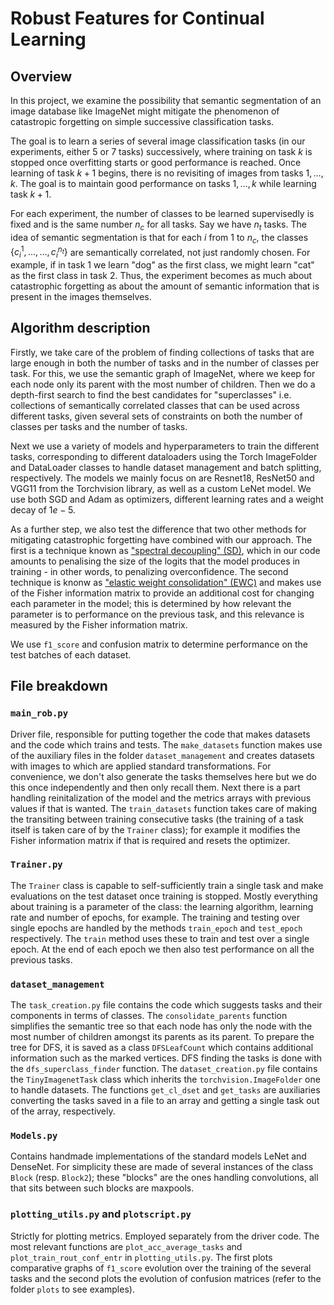 # Robust Features for Continual Learning

## Overview
In this project, we examine the possibility that semantic segmentation of an image database like ImageNet might mitigate the phenomenon of catastropic forgetting on simple successive classification tasks.

The goal is to learn a series of several image classification tasks (in our experiments, either 5 or 7 tasks) successively, where training on task $k$ is stopped once overfitting starts or good performance is reached. Once learning of task $k+1$ begins, there is no revisiting of images from tasks $1, \ldots, k$. The goal is to maintain good performance on tasks $1, \ldots, k$ while learning task $k+1$.

For each experiment, the number of classes to be learned supervisedly is fixed and is the same number $n_c$ for all tasks. Say we have $n_t$ tasks. The idea of semantic segmentation is that for each $i$ from $1$ to $n_c$, the classes $\{ c_i^1, \ldots, \ldots, c_i^{n_t} \}$ are semantically correlated, not just randomly chosen. For example, if in task 1 we learn "dog" as the first class, we might learn "cat" as the first class in task 2. Thus, the experiment becomes as much about catastrophic forgetting as about the amount of semantic information that is present in the images themselves.


## Algorithm description
Firstly, we take care of the problem of finding collections of tasks that are large enough in both the number of tasks and in the number of classes per task. For this, we use the semantic graph of ImageNet, where we keep for each node only its parent with the most number of children. Then we do a depth-first search to find the best candidates for "superclasses" i.e. collections of semantically correlated classes that can be used across different tasks, given several sets of constraints on both the number of classes per tasks and the number of tasks.

Next we use a variety of models and hyperparameters to train the different tasks, corresponding to different dataloaders using the Torch ImageFolder and DataLoader classes to handle dataset management and batch splitting, respectively. The models we mainly focus on are Resnet18, ResNet50 and VGG11 from the Torchvision library, as well as a custom LeNet model. We use both SGD and Adam as optimizers, different learning rates and a weight decay of $1e-5$.

As a further step, we also test the difference that two other methods for mitigating catastrophic forgetting have combined with our approach. The first is a technique known as ["spectral decoupling" (SD)](https://arxiv.org/pdf/2103.17171.pdf), which in our code amounts to penalising the size of the logits that the model produces in training - in other words, to penalizing overconfidence. The second technique is knonw as ["elastic weight consolidation" (EWC)](https://arxiv.org/pdf/1612.00796.pdf) and makes use of the Fisher information matrix to provide an additional cost for changing each parameter in the model; this is determined by how relevant the parameter is to performance on the previous task, and this relevance is measured by the Fisher information matrix.

We use `f1_score` and confusion matrix to determine performance on the test batches of each dataset. 

## File breakdown

### `main_rob.py`
Driver file, responsible for putting together the code that makes datasets and the code which trains and tests. The `make_datasets` function makes use of the auxiliary files in the folder `dataset_management` and creates datasets with images to which are applied standard transformations. For convenience, we don't also generate the tasks themselves here but we do this once independently and then only recall them. Next there is a part handling reinitalization of the model and the metrics arrays with previous values if that is wanted. The `train_datasets` function takes care of making the transiting between training consecutive tasks (the training of a task itself is taken care of by the `Trainer` class); for example it modifies the Fisher information matrix if that is required and resets the optimizer.

### `Trainer.py`
The `Trainer` class is capable to self-sufficiently train a single task and make evaluations on the test dataset once training is stopped. Mostly everything about training is a parameter of the class: the learning algorithm, learning rate and number of epochs, for example. The training and testing over single epochs are handled by the methods `train_epoch` and `test_epoch` respectively. The `train` method uses these to train and test over a single epoch. At the end of each epoch we then also test performance on all the previous tasks. 

### `dataset_management`
The `task_creation.py` file contains the code which suggests tasks and their components in terms of classes. The `consolidate_parents` function simplifies the semantic tree so that each node has only the node with the most number of children amongst its parents as its parent. To prepare the tree for DFS, it is saved as a class `DFSLeafCount` which contains additional information such as the marked vertices. DFS finding the tasks is done with the `dfs_superclass_finder` function. The `dataset_creation.py` file contains the `TinyImagenetTask` class which inherits the `torchvision.ImageFolder` one to handle datasets. The functions `get_cl_dset` and `get_tasks` are auxiliaries converting the tasks saved in a file to an array and getting a single task out of the array, respectively.
### `Models.py`

Contains handmade implementations of the standard models LeNet and DenseNet. For simplicity these are made of several instances of the class `Block` (resp. `Block2`); these "blocks" are the ones handling convolutions, all that sits between such blocks are maxpools.

### `plotting_utils.py` and `plotscript.py`
Strictly for plotting metrics. Employed separately from the driver code. The most relevant functions are `plot_acc_average_tasks` and `plot_train_rout_conf_entr` in `plotting_utils.py`. The first plots comparative graphs of `f1_score` evolution over the training of the several tasks and the second plots the evolution of confusion matrices (refer to the folder `plots` to see examples).
